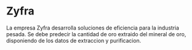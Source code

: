 # Zyfra
La empresa Zyfra desarrolla soluciones de eficiencia para la industria pesada. Se debe predecir la cantidad de oro extraido del mineral de oro, disponiendo de los datos de extraccion y purificacion.
